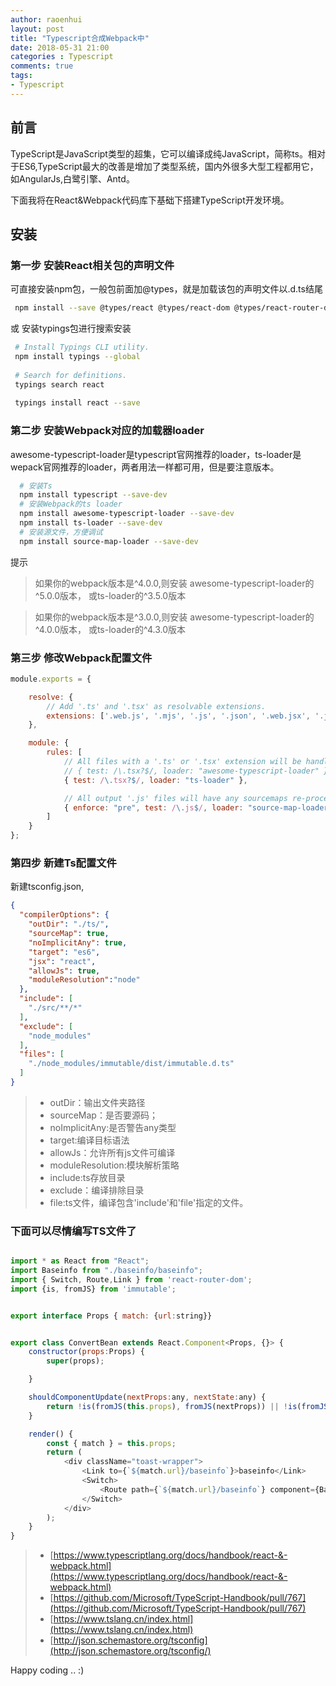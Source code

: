 ```yaml
---
author: raoenhui
layout: post
title: "Typescript合成Webpack中"
date: 2018-05-31 21:00
categories : Typescript
comments: true
tags:
- Typescript
---
```


##  前言


TypeScript是JavaScript类型的超集，它可以编译成纯JavaScript，简称ts。相对于ES6,TypeScript最大的改善是增加了类型系统，国内外很多大型工程都用它，如AngularJs,白鹭引擎、Antd。

下面我将在React&Webpack代码库下基础下搭建TypeScript开发环境。

## 安装


### 第一步 安装React相关包的声明文件

可直接安装npm包，一般包前面加@types，就是加载该包的声明文件以.d.ts结尾

```bash
 npm install --save @types/react @types/react-dom @types/react-router-dom @types/react-redux
```
或 安装typings包进行搜索安装

```bash
 # Install Typings CLI utility. 
 npm install typings --global
 
 # Search for definitions. 
 typings search react
 
 typings install react --save
```


### 第二步 安装Webpack对应的加载器loader

awesome-typescript-loader是typescript官网推荐的loader，ts-loader是wepack官网推荐的loader，两者用法一样都可用，但是要注意版本。

```bash
  # 安装Ts
  npm install typescript --save-dev
  # 安装Webpack的ts loader
  npm install awesome-typescript-loader --save-dev
  npm install ts-loader --save-dev
  # 安装源文件，方便调试
  npm install source-map-loader --save-dev
```


提示

> 如果你的webpack版本是^4.0.0,则安装 awesome-typescript-loader的^5.0.0版本， 或ts-loader的^3.5.0版本

> 如果你的webpack版本是^3.0.0,则安装 awesome-typescript-loader的^4.0.0版本， 或ts-loader的^4.3.0版本



### 第三步 修改Webpack配置文件

```javascript
module.exports = {

    resolve: {
        // Add '.ts' and '.tsx' as resolvable extensions.
        extensions: ['.web.js', '.mjs', '.js', '.json', '.web.jsx', '.jsx',".ts", ".tsx"],
    },

    module: {
        rules: [
            // All files with a '.ts' or '.tsx' extension will be handled by 'awesome-typescript-loader'.
            // { test: /\.tsx?$/, loader: "awesome-typescript-loader" },
            { test: /\.tsx?$/, loader: "ts-loader" },

            // All output '.js' files will have any sourcemaps re-processed by 'source-map-loader'.
            { enforce: "pre", test: /\.js$/, loader: "source-map-loader" }
        ]
    }
};
```



### 第四步 新建Ts配置文件

新建tsconfig.json,

```json
{
  "compilerOptions": {
    "outDir": "./ts/",
    "sourceMap": true,
    "noImplicitAny": true,
    "target": "es6",
    "jsx": "react",
    "allowJs": true,
    "moduleResolution":"node"
  },
  "include": [
    "./src/**/*"
  ],
  "exclude": [
    "node_modules"
  ],
  "files": [
    "./node_modules/immutable/dist/immutable.d.ts"
  ]
}
```
> * outDir：输出文件夹路径
> * sourceMap：是否要源码；
> * noImplicitAny:是否警告any类型
> * target:编译目标语法
> * allowJs：允许所有js文件可编译
> * moduleResolution:模块解析策略
> * include:ts存放目录
> * exclude：编译排除目录
> * file:ts文件，编译包含'include'和'file'指定的文件。


### 下面可以尽情编写TS文件了

```javascript

import * as React from "React";
import Baseinfo from "./baseinfo/baseinfo";
import { Switch, Route,Link } from 'react-router-dom';
import {is, fromJS} from 'immutable';


export interface Props { match: {url:string}}


export class ConvertBean extends React.Component<Props, {}> {
    constructor(props:Props) {
        super(props);

    }

    shouldComponentUpdate(nextProps:any, nextState:any) {
        return !is(fromJS(this.props), fromJS(nextProps)) || !is(fromJS(this.state),fromJS(nextState))
    }

    render() {
        const { match } = this.props;
        return (
            <div className="toast-wrapper">
                <Link to={`${match.url}/baseinfo`}>baseinfo</Link>
                <Switch>
                    <Route path={`${match.url}/baseinfo`} component={Baseinfo}/>
                </Switch>
            </div>
        );
    }
}

```


> *  [https://www.typescriptlang.org/docs/handbook/react-&-webpack.html](https://www.typescriptlang.org/docs/handbook/react-&-webpack.html)
> *  [https://github.com/Microsoft/TypeScript-Handbook/pull/767](https://github.com/Microsoft/TypeScript-Handbook/pull/767)
> *  [https://www.tslang.cn/index.html](https://www.tslang.cn/index.html)
> *  [http://json.schemastore.org/tsconfig](http://json.schemastore.org/tsconfig/)


Happy coding .. :)
